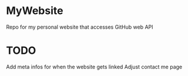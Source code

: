 # MyWebsite
Repo for my personal website that accesses GitHub web API


# TODO
Add meta infos for when the website gets linked
Adjust contact me page
